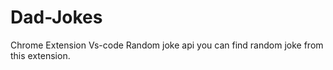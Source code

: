 # Dad-Jokes
 Chrome Extension
 Vs-code
 Random joke api
you can find random joke from this extension. 
